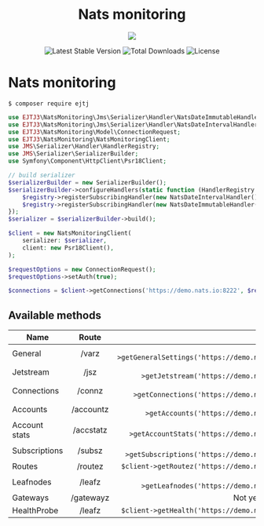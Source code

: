 <h1 align="center">Nats monitoring</h1>

<p align="center">
	<img src="https://www.gitbook.com/cdn-cgi/image/width=36,dpr=2,height=36,fit=contain,format=auto/https%3A%2F%2F683899388-files.gitbook.io%2F~%2Ffiles%2Fv0%2Fb%2Fgitbook-legacy-files%2Fo%2Fspaces%252F-LqMYcZML1bsXrN3Ezg0%252Favatar.png%3Fgeneration%3D1571848018902627%26alt%3Dmedia">
</p>

<p align="center">
	<img src="http://poser.pugx.org/ejtj3/nats-monitoring/v" alt="Latest Stable Version">
	<img src="http://poser.pugx.org/ejtj3/nats-monitoring/downloads" alt="Total Downloads">
	<img src="http://poser.pugx.org/ejtj3/nats-monitoring/license" alt="License">
</p>

# Nats monitoring

```shell
$ composer require ejtj
```

```php
use EJTJ3\NatsMonitoring\Jms\Serializer\Handler\NatsDateImmutableHandler;
use EJTJ3\NatsMonitoring\Jms\Serializer\Handler\NatsDateIntervalHandler;
use EJTJ3\NatsMonitoring\Model\ConnectionRequest;
use EJTJ3\NatsMonitoring\NatsMonitoringClient;
use JMS\Serializer\Handler\HandlerRegistry;
use JMS\Serializer\SerializerBuilder;
use Symfony\Component\HttpClient\Psr18Client;

// build serializer
$serializerBuilder = new SerializerBuilder();
$serializerBuilder->configureHandlers(static function (HandlerRegistry $registry): void {
    $registry->registerSubscribingHandler(new NatsDateIntervalHandler());
    $registry->registerSubscribingHandler(new NatsDateImmutableHandler());
});
$serializer = $serializerBuilder->build();

$client = new NatsMonitoringClient(
    serializer: $serializer,
    client: new Psr18Client(),
);

$requestOptions = new ConnectionRequest();
$requestOptions->setAuth(true);

$connections = $client->getConnections('https://demo.nats.io:8222', $requestOptions);
```

## Available methods

| Name          |   Route   |                                                     Method |
|---------------|:---------:|-----------------------------------------------------------:|
| General       |   /varz   | `$client->getGeneralSettings('https://demo.nats.io:8222')` |
| Jetstream     |   /jsz    |       `$client->getJetstream('https://demo.nats.io:8222')` |
| Connections   |  /connz   |     `$client->getConnections('https://demo.nats.io:8222')` |
| Accounts      | /accountz |        `$client->getAccounts('https://demo.nats.io:8222')` |
| Account stats | /accstatz |    `$client->getAccountStats('https://demo.nats.io:8222')` |
| Subscriptions |  /subsz   |   `$client->getSubscriptions('https://demo.nats.io:8222')` |
| Routes        |  /routez  |          `$client->getRoutez('https://demo.nats.io:8222')` |
| Leafnodes     |  /leafz   |       `$client->getLeafnodes('https://demo.nats.io:8222')` |
| Gateways      | /gatewayz |                                        Not yet implemented |
| HealthProbe   |  /leafz   |          `$client->getHealth('https://demo.nats.io:8222')` |


